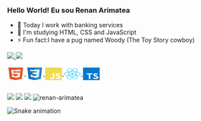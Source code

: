 ### Hello World! Eu sou Renan Arimatea

- 🔭 Today I work with banking services
- 🌱 I'm studying HTML, CSS and JavaScript
- ⚡ Fun fact:I have a pug named Woody (The Toy Story cowboy)

 <div>
  <a href="https://github.com/renan-arimatea">
  <img height="150em" src="https://github-readme-stats.vercel.app/api?username=renan-arimatea&show_icons=true&theme=dark&include_all_commits=true&count_private=true"/>
  <img height="150em" src="https://github-readme-stats.vercel.app/api/top-langs/?username=renan-arimatea&layout=compact&langs_count=7&theme=dark"/>
</div>
  
<div style="display: inline_block"><br>
  <img align="center" alt="Rafa-HTML" height="30" width="40" src="https://raw.githubusercontent.com/devicons/devicon/master/icons/html5/html5-original.svg">
  <img align="center" alt="Rafa-CSS" height="30" width="40" src="https://raw.githubusercontent.com/devicons/devicon/master/icons/css3/css3-original.svg">
  <img align="center" alt="Rafa-Js" height="30" width="40" src="https://raw.githubusercontent.com/devicons/devicon/master/icons/javascript/javascript-plain.svg">
  <img align="center" alt="Rafa-React" height="30" width="40" src="https://raw.githubusercontent.com/devicons/devicon/master/icons/react/react-original.svg">
  <img align="center" alt="Rafa-Ts" height="30" width="40" src="https://raw.githubusercontent.com/devicons/devicon/master/icons/typescript/typescript-plain.svg">
</div>
  
  ##
  
<div> 
   <a href="https://www.linkedin.com/in/renan-arimatea-37427a136/" target="_blank"><img src="https://img.shields.io/badge/-LinkedIn-%230077B5?style=for-the-badge&logo=linkedin&logoColor=white" target="_blank"></a> 
  <a href = "mailto:renanmoraiz@gmail.com"><img src="https://img.shields.io/badge/Gmail-D14836?style=for-the-badge&logo=gmail&logoColor=white" target="_blank"></a>
  <a href="https://instagram.com/renanarimatea/" target="_blank"><img src="https://img.shields.io/badge/-Instagram-%23E4405F?style=for-the-badge&logo=instagram&logoColor=white"      target="_blank"></a>
  <img align="" alt="renan-arimatea" height="25" src="https://komarev.com/ghpvc/?username=renan-arimatea&color=green" /> 
 
   ![Snake animation](https://github.com/renan-arimatea/renan-arimatea/blob/output/github-contribution-grid-snake.svg)

</div>
